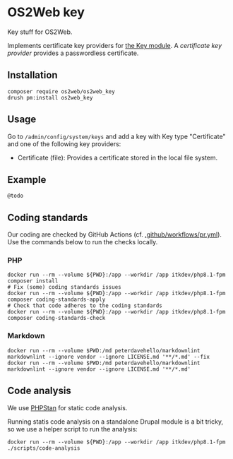 # OS2Web key

Key stuff for OS2Web.

Implements certificate key providers for [the Key module](https://www.drupal.org/project/key). A *certificate key
provider* provides a passwordless certificate.

## Installation

``` shell
composer require os2web/os2web_key
drush pm:install os2web_key
```

## Usage

Go to `/admin/config/system/keys` and add a key with Key type "Certificate" and one of the following key providers:

* Certificate (file): Provides a certificate stored in the local file system.

## Example

`@todo`

## Coding standards

Our coding are checked by GitHub Actions (cf.
[.github/workflows/pr.yml](.github/workflows/pr.yml)). Use the commands below to
run the checks locally.

### PHP

```shell
docker run --rm --volume ${PWD}:/app --workdir /app itkdev/php8.1-fpm composer install
# Fix (some) coding standards issues
docker run --rm --volume ${PWD}:/app --workdir /app itkdev/php8.1-fpm composer coding-standards-apply
# Check that code adheres to the coding standards
docker run --rm --volume ${PWD}:/app --workdir /app itkdev/php8.1-fpm composer coding-standards-check
```

### Markdown

```shell
docker run --rm --volume $PWD:/md peterdavehello/markdownlint markdownlint --ignore vendor --ignore LICENSE.md '**/*.md' --fix
docker run --rm --volume $PWD:/md peterdavehello/markdownlint markdownlint --ignore vendor --ignore LICENSE.md '**/*.md'
```

## Code analysis

We use [PHPStan](https://phpstan.org/) for static code analysis.

Running statis code analysis on a standalone Drupal module is a bit tricky, so we use a helper script to run the
analysis:

```shell
docker run --rm --volume ${PWD}:/app --workdir /app itkdev/php8.1-fpm ./scripts/code-analysis
```
